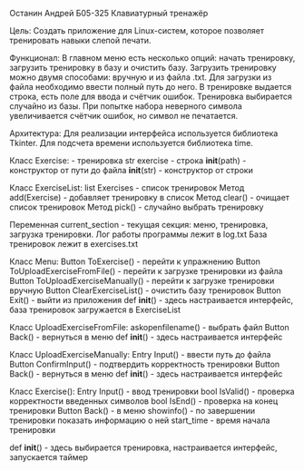 Останин Андрей Б05-325
Клавиатурный тренажёр

Цель:
Создать приложение для Linux-систем, которое позволяет тренировать навыки слепой печати.

Функционал:
В главном меню есть несколько опций: начать тренировку, загрузить тренировку в базу и очистить базу. Загрузить тренировку можно двумя способами: вручную и из файла .txt. Для загрузки из файла необходимо ввести полный путь до него. В тренировке выдается строка, есть поле для ввода и счётчик ошибок. Тренировка выбирается случайно из базы. При попытке набора неверного символа увеличивается счётчик ошибок, но символ не печатается.

Архитектура:
Для реализации интерфейса используется библиотека Tkinter.
Для подсчета времени используется библиотека time.


Класс Exercise: - тренировка
str exercise - строка
__init__(path) - конструктор от пути до файла
__init__(str) - конструктор от строки


Класс ExerciseList:
list Exercises - список тренировок
Метод add(Exercise) - добавляет тренировку в список
Метод clear() - очищает список тренировок
Метод pick() - случайно выбрать тренировку


Переменная current_section - текущая секция: меню, тренировка, загрузка тренировки.
Лог работы программы лежит в log.txt
База тренировок лежит в exercises.txt

Класс Menu:
Button ToExercise() - перейти к упражнению
Button ToUploadExerciseFromFile() - перейти к загрузке тренировки из файла
Button ToUploadExerciseManually() - перейти к загрузке тренировки вручную
Button ClearExerciseList() - очистить базу тренировок
Button Exit() - выйти из приложения
def __init__() - здесь настраивается интерфейс, база тренировок загружается в ExerciseList


Класс UploadExerciseFromFile:
askopenfilename() - выбрать файл
Button Back() - вернуться в меню
def __init__() - здесь настраивается интерфейс


Класс UploadExerciseManually:
Entry Input() - ввести путь до файла
Button ConfirmInput() - подтвердить корректность тренировки
Button Back() - вернуться в меню
def __init__() - здесь настраивается интерфейс


Класс Exercise():
Entry Input() - ввод тренировки
bool IsValid() - проверка корректности введенных символов
bool IsEnd() - проверка на конец тренировки
Button Back() - в меню
showinfo() - по завершении тренировки показать информацию о ней
start_time - время начала тренировки

def __init__() - здесь выбирается тренировка, настраивается интерфейс, запускается таймер


